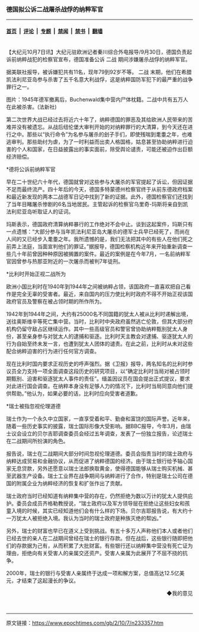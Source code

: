 ### 德国拟公诉二战屠杀战俘的纳粹军官

---

#### [首页](../../../..?n233357) &nbsp;|&nbsp; [评论](../../../../../epoch-comment?n233357) &nbsp;|&nbsp; [专题](../../../../../epoch-special?n233357) &nbsp;|&nbsp; [禁闻](../../../../../epoch-news?n233357) &nbsp;|&nbsp; [禁书](../../../../../books?n233357) &nbsp;|&nbsp; [翻墙](https://github.com/gfw-breaker/nogfw/blob/master/README.md?n233357)


<div class="post_content" id="artbody" itemprop="articleBody">
 <!-- article content begin -->
 <p>
  <font color="#ffffff">
   (http://www.epochtimes.com)
  </font>
  <br/>
  【大纪元10月7日讯】大纪元驻欧洲记者秦川综合外电报导/9月30日，德国负责起诉前纳粹战犯的检察官宣布，德国准备公诉
  <ok href="https://www.epochtimes.com/gb/tag/%E4%BA%8C%E6%88%98.html">
   二战
  </ok>
  期间涉嫌屠杀战俘的纳粹军官。
 </p>
 <p>
  据美联社报导，被诉嫌犯共有11名，现年79到92岁不等。
  <ok href="https://www.epochtimes.com/gb/tag/%E4%BA%8C%E6%88%98.html">
   二战
  </ok>
  末期，他们在希腊凯法利尼亚岛参与杀害了五千名意大利战俘，这是纳粹国防军犯下的最严重的战争罪行之一。
 </p>
 <p>
  图片：1945年德军撤离后，Buchenwald集中营内尸体枕籍。二战中共有五万人在此被杀害。(法新社)
 </p>
 <p>
  第二次世界大战已经过去将近六十年了，纳粹德国的罪恶及其给欧洲人民带来的苦难并没有被遗忘。从战后纽伦堡大审判开始的对纳粹罪行的大清算，到今天还在进行之中。那些以“执行命令”为名参与屠杀的刽子手们，即使残喘到耄耋之年，也难逃审判。那些助纣为虐，为了一时利益而出卖人格国格，姑息甚至协助纳粹进行迫害的个人和国家，在日益披露出的事实面前，除受舆论谴责，可能还被迫作出巨额经济赔偿。
 </p>
 <p>
  *德将公诉前纳粹军官
 </p>
 <p>
  早在二十世纪六十年代，德国就曾对这些参与大屠杀的军官提起了诉讼，但因证据不足而最终流产。四十年后的今天，德国多特蒙德州检察官终于从前东德政府档案和最近新发现的两本二战德军日记中找到了新的证据。此外，德国检察官们还找到了当年目睹屠杀惨剧的6名当地居民。主管起诉的检察官乌里奇-玛斯将亲自到凯法利尼亚岛听取证人的证词。
 </p>
 <p>
  玛斯表示，德国政府清算纳粹暴行的工作绝对不会中止。谈到这起案件，玛斯只有一点遗憾：“大部分参与当年凯法利尼亚岛大屠杀的德军士兵早已经死了，而尚在人间的又已经步入耄耋之年。我所遗憾的是，我们无法把其中的有些人在他们死之前弄上法庭，当面宣判他们的罪证。”据报导，德国检察机构近年来开始重新调查一些几十年前曾因种种原因被搁置的案件。最近的案例是在今年7月，一名前纳粹军官因曾参与热那亚附近的一次屠杀而被判7年徒刑。
 </p>
 <p>
  *比利时开始正视二战所为
 </p>
 <p>
  欧洲小国比利时在1940年到1944年之间被纳粹占领，该国政府一直喜欢把自己看作是完全无辜的受害者。最近，来自国内的压力使比利时政府不得不开始正视该国政府官员及警察在被占领时期的所作所为。
 </p>
 <p>
  1942年到1944年之间，大约有25000名不同国籍的犹太人被从比利时递解出境，送往奥斯维辛等死亡集中营。当时，比利时中央政府虽然逃亡伦敦，但其大部分府机构仍留守敌占区继续运作。其中一些高级官员和警官曾协助纳粹甄别犹太人身份，甚至亲身参与对犹太人的逮捕和驱逐。比利时天主教会对逮捕、驱逐犹太人的行为自始至终未发一言，也遭到犹太人团体的谴责。在此之前，比利时从未对这些配合纳粹迫害的行为进行任何官方调查。
 </p>
 <p>
  现在比利时国内要求正视历史的呼声强烈。据《卫报》报导，两名知名的比利时参议员全力支持一项全面调查这段历史的研究项目，以“确定比利时当局对被占领时期甄别、迫害和驱逐犹太人事件的责任”。缅盖因议员在国会提出正式提议，要求对此进行国会调查。在纳粹本身没有足够人力的情况下，比利时当局同意向他们提供帮助。”他认为，如果必要的话，比利时应向受害者道歉。
 </p>
 <p>
  *瑞士被指忽视伦理道德
 </p>
 <p>
  瑞士作为一个永久中立国家，一直享受着和平、勤奋和富饶的国际声誉。近年来，随着一些历史事实的披露，瑞士国际形像大受影响。据BBC报导，今年3月，由瑞士议会设立的贝尔吉耶调查委员会经过五年调查，发表了一份独立报告，论述瑞士在二战期间所扮演的角色。
 </p>
 <p>
  报告说，瑞士在二战期间大部分时间忽视伦理道德。委员会指责当时的瑞士政府与纳粹达成贸易和金融协议，从而促进了纳粹德国的经济。由于瑞士银行给予轴心国家无息贷款，另外还愿意以瑞士法郎换取黄金，使得德国能够从瑞士购买机械、甚至武器生产设备。瑞士工业界在战争期间与纳粹进行了合作，特别是瑞士公司在德国的附属企业为纳粹经济的恢复和扩张作出了贡献。
 </p>
 <p>
  瑞士政府当时已经知道有纳粹集中营的存在，仍然拒绝为数以万计的犹太人提供庇护。委员会成员齐格勒教授说，“瑞士政府以及军方领导层在拒绝让这些妇女和孩童入境的时候，其实已经知道他们会有什么样的下场。贝尔吉耶报告说，有大约十一万犹太人被拒绝入境。我认为当时的瑞士政府是种族灭绝的帮凶。”
 </p>
 <p>
  另外，瑞士的财富也早已在道义上受到挑战。有五十多万人声称他们本人或者他们已经去世的亲人在二战期间曾经在瑞士的银行存款。但在战后，这些银行随即把他们的存款据为己有，从而积累了大批财富。有些银行还以纳粹集中营没有死亡证为理由，拒绝向有关受害人的亲属交还资产。受害人亲属为此展开了不屈不挠的抗争。
 </p>
 <p>
  2000年，瑞士的银行与受害人亲属终于达成一项和解方案，总值高达12.5亿美元，才结束了这起漫长的争议。
 </p>
 <div align="right">
  <ok href="sendmail.asp?p=pinglunfankui&amp;subject=评论文章读者反馈&amp;body=您好﹐我读了贵网站的文章《德国拟公诉二战屠杀战俘纳粹军官》后﹐">
   ◆我的意见
  </ok>
 </div>
 <p>
  <font color="#ffffff">
   (http://www.dajiyuan.com)
  </font>
 </p>
 <!-- article content end -->
 <div id="below_article_ad">
 </div>
</div>


---

原文链接：https://www.epochtimes.com/gb/2/10/7/n233357.htm